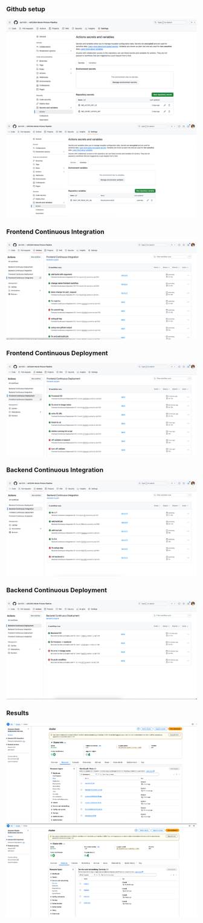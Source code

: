 ### Github setup
![](images/github-actions-secrets.png)
![](images/github-actions-variable.png)

### Frontend Continuous Integration
![](images/frontend-continuous-integration.png)

### Frontend Continuous Deployment
![](images/frontend-continuous-deployment.png)

### Backend Continuous Integration
![](images/backend-continuous-integration.png)

### Backend Continuous Deployment
![](images/backend-continuous-deployment.png)

### Results
![](images/eks-pods.png)
![](images/eks-services.png)